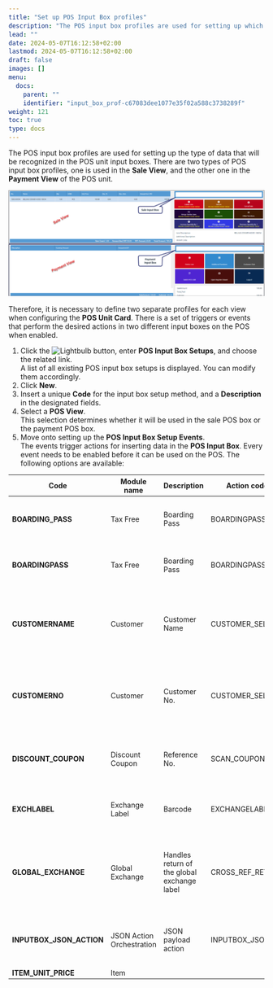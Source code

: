```yaml
---
title: "Set up POS Input Box profiles"
description: "The POS input box profiles are used for setting up which data will be recognized in the input box of POS units. "
lead: ""
date: 2024-05-07T16:12:58+02:00
lastmod: 2024-05-07T16:12:58+02:00
draft: false
images: []
menu:
  docs:
    parent: ""
    identifier: "input_box_prof-c67083dee1077e35f02a588c3738289f"
weight: 121
toc: true
type: docs
---
```


The POS input box profiles are used for setting up the type of data that will be recognized in the POS unit input boxes. There are two types of POS input box profiles, one is used in the **Sale View**, and the other one in the **Payment View** of the POS unit. 

![input_box_profiles](Images/input_box_profiles.PNG)

Therefore, it is necessary to define two separate profiles for each view when configuring the **POS Unit Card**. There is a set of triggers or events that perform the desired actions in two different input boxes on the POS when enabled. 

1. Click the  ![Lightbulb](Lightbulb_icon.PNG) button, enter **POS Input Box Setups**, and choose the related link.      
   A list of all existing POS input box setups is displayed. You can modify them accordingly.
2. Click **New**.
3. Insert a unique **Code** for the input box setup method, and a **Description** in the designated fields. 
4. Select a **POS View**.   
   This selection determines whether it will be used in the sale POS box or the payment POS box.
5. Move onto setting up the **POS Input Box Setup Events**.     
   The events trigger actions for inserting data in the **POS Input Box**. Every event needs to be enabled before it can be used on the POS. The following options are available: 

| Code     | Module name | Description | Action code | Action description | POS view | Event codeunit | 
| ----------- | ----------- | ----------- | ----------- | ----------- | ----------- | ----------- |
| **BOARDING_PASS** | Tax Free | Boarding Pass | BOARDINGPASS | a POS action for scanning a boarding pass | Sale | 6150837 |
| **BOARDINGPASS** | Tax Free | Boarding Pass | BOARDINGPASS | a POS action for scanning a boarding pass | Sale | 6150837 |
| **CUSTOMERNAME** | Customer | Customer Name | CUSTOMER_SELECT | a POS action for attaching or removing customers from a POS sale | Sale | 6150865 |
| **CUSTOMERNO** | Customer | Customer No. | CUSTOMER_SELECT | a POS action for attaching or removing customers from a POS sale | Sale | 6150865 |
| **DISCOUNT_COUPON** | Discount Coupon | Reference No. | SCAN_COUPON | a POS action that handles scanning discount coupons | Sale | 6151590 |
| **EXCHLABEL** | Exchange Label | Barcode | EXCHANGELABEL | a POS action for handling exchange labels | Sale | 6150830 |
| **GLOBAL_EXCHANGE** | Global Exchange | Handles return of the global exchange label | CROSS_REF_RETURN | a POS action for returning items based on their global cross reference numbers | Sale | 6151169 |
| **INPUTBOX_JSON_ACTION** | JSON Action Orchestration | JSON payload action | INPUTBOX_JSON | a POS action for handling JSON sent to the input box | Sale | 6150947 | 
| **ITEM_UNIT_PRICE** | Item | 